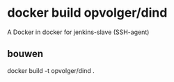 # docker build opvolger/dind

A Docker in docker for jenkins-slave (SSH-agent)

## bouwen

docker build -t opvolger/dind .
